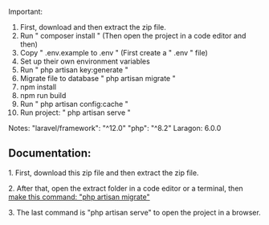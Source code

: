 Important: 
1. First, download and then extract the zip file.
2. Run " composer install " (Then open the project in a code editor and then)
3. Copy " .env.example to .env " (First create a " .env " file)
4. Set up their own environment variables
5. Run " php artisan key:generate "
6. Migrate file to database " php artisan migrate "
7. npm install
8. npm run build
9. Run " php artisan config:cache "
10. Run project: " php artisan serve "
   

Notes:
"laravel/framework": "^12.0"
"php": "^8.2"
Laragon: 6.0.0

<h2>Documentation:</h2>
<p>1. First, download this zip file and then extract the zip file.</p>
<p>2. After that, open the extract folder in a code editor or a terminal, then <u>make this command: "php artisan migrate"</u></p>
<p>3. The last command is "php artisan serve" to open the project in a browser.</p>
